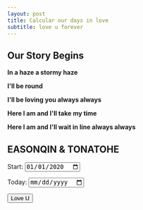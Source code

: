 ```yaml
---
layout: post
title: Calcular our days in love
subtitle: love u forever 
---
```


## Our Story Begins

**In a haze a stormy haze**

**I'll be round**

**I'll be loving you always always**

**Here I am and I'll take my time**

**Here I am and I'll wait in line always always**


## EASONQIN & TONATOHE
<label for="startDate">Start:</label>
<input type="date" id="startDate" value="2020-01-01">

<label for="endDate">Today:</label>
<input type="date" id="endDate">

<button onclick="calculateDays()">Love U</button>

<p id="result"></p>

<style>
  #result {
    font-size: 30px; /* Adjust the font size as needed */
    font-weight: bold;
  }
</style>

<script>
  
// 设置开始日期为固定值（例如：2023年1月1日）
var defaultStartDate = new Date('2020-01-01');
document.getElementById('startDate').valueAsDate = defaultStartDate;
// 设置结束日期为今天
var today = new Date();
var day = today.getDate();
var month = today.getMonth() + 1; // 注意月份是从0开始计数的，所以要加1
var year = today.getFullYear();
var formattedToday = year + '-' + (month < 10 ? '0' : '') + month + '-' + (day < 10 ? '0' : '') + day;

document.getElementById('endDate').value = formattedToday;
  function calculateDays() {
    var startDate = new Date(document.getElementById('startDate').value);
    var endDate = new Date(document.getElementById('endDate').value);

    if (isNaN(startDate) || isNaN(endDate)) {
      alert('Please enter valid dates.');
      return;
    }

    var timeDiff = endDate - startDate;
    var daysDiff = Math.floor(timeDiff / (1000 * 60 * 60 * 24));

    document.getElementById('result').innerHTML = 'We have been in love for : ' + daysDiff + ' days ^_^';
  }
</script>
